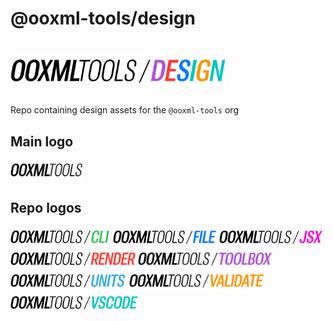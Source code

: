 # @ooxml-tools/design
# <img alt="@ooxml-tools/design" height="56" src="./images/design.png" />

Repo containing design assets for the `@ooxml-tools` org

## Main logo
<img alt="@ooxml-tools/design" height="32" src="./images/logo.png" />

## Repo logos
<img alt="@ooxml-tools/cli" height="32" src="images/cli.png" />
<img alt="@ooxml-tools/file" height="32" src="images/file.png" />
<img alt="@ooxml-tools/jsx" height="32" src="images/jsx.png" />
<img alt="@ooxml-tools/render" height="32" src="images/render.png" />
<img alt="@ooxml-tools/toolbox" height="32" src="images/toolbox.png" />
<img alt="@ooxml-tools/units" height="32" src="images/units.png" />
<img alt="@ooxml-tools/validate" height="32" src="images/validate.png" />
<img alt="@ooxml-tools/vscode" height="32" src="images/vscode.png" />